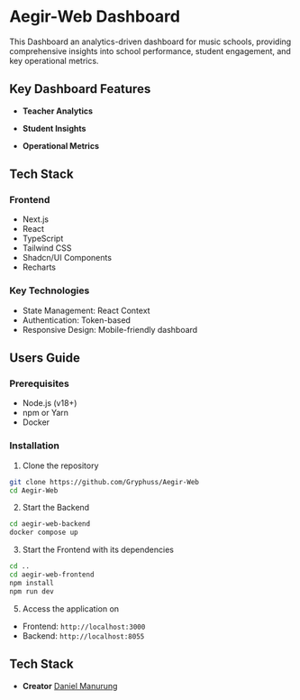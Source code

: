 # Aegir-Web Dashboard

This Dashboard an analytics-driven dashboard for music schools, providing comprehensive insights into school performance, student engagement, and key operational metrics.

## Key Dashboard Features

- **Teacher Analytics**

- **Student Insights**

- **Operational Metrics**

## Tech Stack

### Frontend

- Next.js
- React
- TypeScript
- Tailwind CSS
- Shadcn/UI Components
- Recharts

### Key Technologies

- State Management: React Context
- Authentication: Token-based
- Responsive Design: Mobile-friendly dashboard

## Users Guide

### Prerequisites

- Node.js (v18+)
- npm or Yarn
- Docker

### Installation

1. Clone the repository

```bash
git clone https://github.com/Gryphuss/Aegir-Web
cd Aegir-Web
```

2. Start the Backend

```bash
cd aegir-web-backend
docker compose up
```

3. Start the Frontend with its dependencies

```bash
cd ..
cd aegir-web-frontend
npm install
npm run dev

```

5. Access the application on

- Frontend: `http://localhost:3000`
- Backend: `http://localhost:8055`

## Tech Stack

- **Creator** [Daniel Manurung](https://github.com/Gryphuss)
